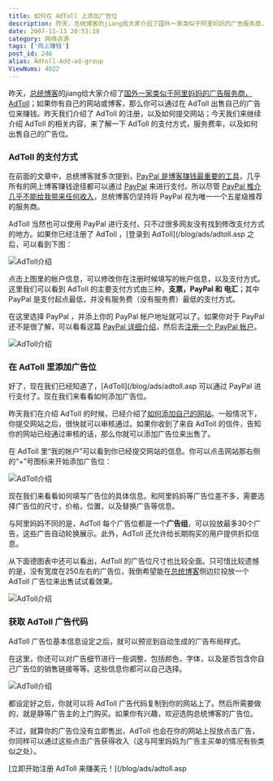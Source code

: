 ```yaml
---
title: 如何在 AdToll 上添加广告位
description: 昨天，总统博客的jiang给大家介绍了国外一家类似于阿里妈妈的广告服务商，AdToll；如果你有自己的网站或博客，那么你可以通过在AdToll出售自己的广告位来赚钱。昨天我们介绍了AdToll的注册，以及如何提交网站；今天我们来继续介绍AdToll的相关内容，来了解一下AdToll的支付方式，服务费率，以及如何出售自己的广告位。
date: 2007-11-13 20:53:19
category: 网络资源
tags: ['网上赚钱']
post_id: 246
alias: Adtoll-Add-ad-group
ViewNums: 4022
---
```


昨天，[总统博客](http://jiangzhanyong.com/)的jiang给大家介绍了[国外一家类似于阿里妈妈的广告服务商，AdToll](/blog/adtoll)；如果你有自己的网站或博客，那么你可以通过在 AdToll 出售自己的广告位来赚钱。昨天我们介绍了 AdToll 的注册，以及如何提交网站；今天我们来继续介绍 AdToll 的相关内容，来了解一下 AdToll 的支付方式，服务费率，以及如何出售自己的广告位。

### AdToll 的支付方式

在前面的文章中，总统博客就多次提到，[PayPal 是博客赚钱最重要的工具](http://jiangzhanyong.com/make-money-online/how-to-apply-paypal)，几乎所有的网上博客赚钱途径都可以通过 [PayPal](http://jiangzhanyong.com/go/paypal/) 来进行支付。所以尽管 [PayPal 推介几乎不能给我带来任何收入](http://jiangzhanyong.com/2007/09/paypal-referrals-plan-cant-help-you-making-money-552.html)，总统博客仍坚持将 PayPal 视为唯一一个五星级推荐的服务商。

AdToll 当然也可以使用 PayPal 进行支付，只不过很多网友没有找到修改支付方式的地方。如果你已经注册了 AdToll ，[登录到 AdToll](/blog/ads/adtoll.asp 之后，可以看到下图：

![AdToll介绍](http://jiangzhanyong.com/images/b-20071112-adtoll-1.gif)

点击上图里的帐户信息，可以修改你在注册时候填写的帐户信息，以及支付方式。这里我们可以看到 AdToll 的主要支付方式由三种，**支票，PayPal 和 电汇**；其中 PayPal 是支付起点最低，并没有服务费（没有服务费）最低的支付方式。

在这里选择 PayPal ，并添上你的 PayPal 帐户地址就可以了。如果你对于 PayPal 还不是很了解，可以看看这篇 [PayPal 详细介绍](http://jiangzhanyong.com/make-money-online/how-to-apply-paypal)，然后去[注册一个 PayPal 帐户](http://jiangzhanyong.com/go/paypal/)。

![AdToll介绍](http://jiangzhanyong.com/images/b-20071112-adtoll-2.gif)
### 在 AdToll 里添加广告位

好了，现在我们已经知道了，[AdToll](/blog/ads/adtoll.asp 可以通过 PayPal 进行支付了。现在我们来看看如何添加广告位。

昨天我们在介绍 AdToll 的时候，已经介绍了[如何添加自己的网站](/blog/adtoll)。一般情况下，你提交网站之后，很快就可以审核通过。如果你收到了来自 AdToll 的信件，告知你的网站已经通过审核的话，那么你就可以添加广告位来出售了。

在 AdToll 里“我的帐户”可以看到你已经提交网站的信息。你可以点击网站那右侧的“+”号图标来开始添加广告位：

![AdToll介绍](http://jiangzhanyong.com/images/b-20071112-adtoll-3.gif)

现在我们来看看如何填写广告位的具体信息。和阿里妈妈等广告位差不多，需要选择广告位的尺寸，价格，位置，以及替换广告等信息。

与阿里妈妈不同的是，AdToll 每个广告位都是一个**广告组**，可以投放最多30个广告，这些广告自动轮换展示。此外，AdToll 还允许给长期购买的用户提供折扣信息。

从下面德图表中还可以看出，AdToll 的广告位尺寸也比较全面。只可惜比较遗憾的是，没有宽度在250左右的广告位，我倒希望能在[总统博客](http://jiangzhanyong.com/)侧边拦投放一个 AdToll 广告位来出售试试看效果。

![AdToll介绍](http://jiangzhanyong.com/images/b-20071112-adtoll-4.gif)
### 获取 AdToll 广告代码

AdToll 广告位基本信息设定之后，就可以预览到自动生成的广告布局样式。

在这里，你还可以对广告细节进行一些调整，包括颜色，字体，以及是否包含你自己广告位的销售链接等等。这些信息你都可以自己选择。

![AdToll介绍](http://jiangzhanyong.com/images/b-20071112-adtoll-5.gif)

都设定好之后，你就可以将 AdToll 广告代码复制到你的网站上了。然后所需要做的，就是静等广告主的上门购买。如果你有兴趣，欢迎选购总统博客的广告位。

不过，就算你的广告位没有立即售出，AdToll 也会在你的网站上投放点击广告，你同样可以通过这些点击广告获得收入（这与阿里妈妈为广告主买单的情况有些类似之处）。

[立即开始注册 AdToll 来赚美元！](/blog/ads/adtoll.asp

